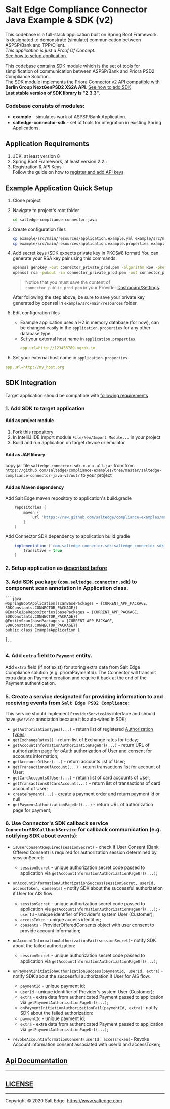 # Salt Edge Compliance Connector Java Example & SDK (v2)

This codebase is a full-stack application built on Spring Boot Framework.  
Is designated to demonstrate (simulate) communication between ASPSP/Bank and TPP/Client.  
_This application is just a Proof Of Concept._  
[See how to setup application](#Example-Application-Quick-Setup).
  
This codebase contains SDK module which is the set of tools for simplification of communication between ASPSP/Bank and Priora PSD2 Compliance Solution.    
The SDK module implements the Priora Connector v2 API compatible with **Berlin Group NextGenPSD2 XS2A API**.
[See how to add SDK](#SDK-Integration)  
**Last stable version of SDK library is "2.3.3".**
  
### Codebase consists of modules:
* **example** - simulates work of ASPSP/Bank Application.  
* **saltedge-connector-sdk** - set of tools for integration in existing Spring Applications.   
  
## Application Requirements
  
1. JDK, at least version 8 
1. Spring Boot Framework, at least version 2.2.+
1. Registration & API Keys  
   Follow the guide on how to [register and add API keys](https://priora.saltedge.com/connector-docs#registration-api-keys)

## Example Application Quick Setup

1. Clone project
1. Navigate to project's root folder
    ```bash
    cd saltedge-compliance-connector-java
    ```
1. Create configuration files
    ```bash
    cp example/src/main/resources/application.example.yml example/src/main/resources/application.yml
    cp example/src/main/resources/application.example.properties example/src/main/resources/application.properties
    ```
1. Add secret keys (SDK expects private key in PKCS#8 format)
    You can generate your RSA key pair using this commands: 
    ```bash
    openssl genpkey -out connector_private_prod.pem -algorithm RSA -pkeyopt rsa_keygen_bits:2048
    openssl rsa -pubout -in connector_private_prod.pem -out connector_public_prod.pem
    ```
   > Notice that you must save the content of `connector_public_prod.pem` in your Provider [Dashboard/Settings](https://priora.saltedge.com/providers/settings).
   
   After following the step above, be sure to save your private key generated by openssl in `example/src/main/resources` folder.  
1. Edit configuration files  
    * Example application uses a H2 in memory database (for now), can be changed easily in the `application.properties` for any other database type.
    * Set your external host name in `application.properties`
      ```yaml
      app.url=http://123456789.ngrok.io
      ```
1. Set your external host name in `application.properties`
  ```yaml
  app.url=http://my_host.org
  ``` 

## SDK Integration  

Target application should be compatible with [following requirements](#Application-Requirements)

### 1. Add SDK to target application
#### Add as project module
  1. Fork this repository
  2. In IntelliJ IDE Import module `File/New/Import Module...` in your project
  3. Build and run application on target device or emulator
#### Add as JAR library
  copy jar file `saltedge-connector-sdk-x.x.x-all.jar` 
  from from `https://github.com/saltedge/compliance-examples/tree/master/saltedge-compliance-connector-java-v2/out/`
  to your project
#### Add as Maven dependency  
  Add Salt Edge maven repository to application's build.gradle
  ```groovy
      repositories {
          maven {
              url 'https://raw.github.com/saltedge/compliance-examples/master/maven-repo/'
          }
      }
  ```
  Add Connector SDK dependency to application build.gradle
  ```groovy
      implementation ('com.saltedge.connector.sdk:saltedge-connector-sdk:x.x.x') {
          transitive = true
      }
  ```
    
### 2. Setup application as [described before](#example-application-quick-setup)

### 3. Add SDK package (`com.saltedge.connector.sdk`) to component scan annotation in Application class.
    ```java
    @SpringBootApplication(scanBasePackages = {CURRENT_APP_PACKAGE, SDKConstants.CONNECTOR_PACKAGE})
    @EnableJpaRepositories(basePackages = {CURRENT_APP_PACKAGE, SDKConstants.CONNECTOR_PACKAGE})
    @EntityScan(basePackages = {CURRENT_APP_PACKAGE, SDKConstants.CONNECTOR_PACKAGE})
    public class ExampleApplication {
       
    }
    ```
    
### 4. Add `extra` field to `Payment` entity.
  Add `extra` field (if not exist) for storing extra data from Salt Edge Compliance solution (e.g. prioraPaymentId).
  The Connector will transmit extra data on Payment creation and require it back at the end of the Payment authentication.
  
### 5. Create a service designated for providing information to and receiving events from `Salt Edge PSD2 Compliance`:
  This service should implement `ProviderServiceAbs` interface and should have `@Service` annotation because it is auto-wired in SDK;  
  
  * `getAuthorizationTypes(...)` - return list of registered [Authorization types](https://priora.saltedge.com/providers/settings#authorization_types);
  * `getExchangeRates()` - return list of Exchange rates for today;
  * `getAccountInformationAuthorizationPageUrl(...)` - return URL of authorization page for oAuth authorization of User and consent for accounts information;
  * `getAccountsOfUser(...)` - return accounts list of User;
  * `getTransactionsOfAccount(...)` - return transactions list for account of User;
  * `getCardAccountsOfUser(...)` - return list of card accounts of User;
  * `getTransactionsOfCardAccount(...)` - return list of transactions of card account of User;
  * `createPayment(...)` - create a payment order and return payment id or null
  * `getPaymentAuthorizationPageUrl(...)` - return URL of authorization page for payment;  
   
### 6. Use Connector's SDK callback service `ConnectorSDKCallbackService` for callback communication (e.g. notifying SDK about events):

  * `isUserConsentRequired(sessionSecret)` - check if User Consent (Bank Offered Consent) is required for authorization session determined by sessionSecret:
    - `sessionSecret` - unique authorization secret code passed to application via `getAccountInformationAuthorizationPageUrl(...)`;

  * `onAccountInformationAuthorizationSuccess(sessionSecret, userId, accessToken, consents)` - notify SDK about the successful authorization if User for AIS flow:  
    - `sessionSecret` - unique authorization secret code passed to application via `getAccountInformationAuthorizationPageUrl(...)`;       - `userId` - unique identifier of Provider's system User (Customer);  
    - `accessToken` - unique access identifier;  
    - `consents` - ProviderOfferedConsents object with user consent to provide account information;  

  * `onAccountInformationAuthorizationFail(sessionSecret)`- notify SDK about the failed authorization:  
    - `sessionSecret` - unique authorization secret code passed to application via `getAccountInformationAuthorizationPageUrl(...)`;
      
  * `onPaymentInitiationAuthorizationSuccess(paymentId, userId, extra)` - notify SDK about the successful authorization if User for AIS flow:  
    - `paymentId` - unique payment id;  
    - `userId` - unique identifier of Provider's system User (Customer);  
    - `extra` - extra data from authenticated Payment passed to application via `getPaymentAuthorizationPageUrl(...)`;  

    * `onPaymentInitiationAuthorizationFail(paymentId, extra)`- notify SDK about the failed authorization:  
    - `paymentId` - unique payment id;
    - `extra` - extra data from authenticated Payment passed to application via `getPaymentAuthorizationPageUrl(...)`;
      
  * `revokeAccountInformationConsent(userId, accessToken)`- Revoke Account information consent associated with userId and accessToken;  
  
  
## [Api Documentation](https://priora.banksalt.com/docs/aspsp/v2)
  
---
## [LICENSE](LICENSE.txt)

---
Copyright © 2020 Salt Edge. https://www.saltedge.com
